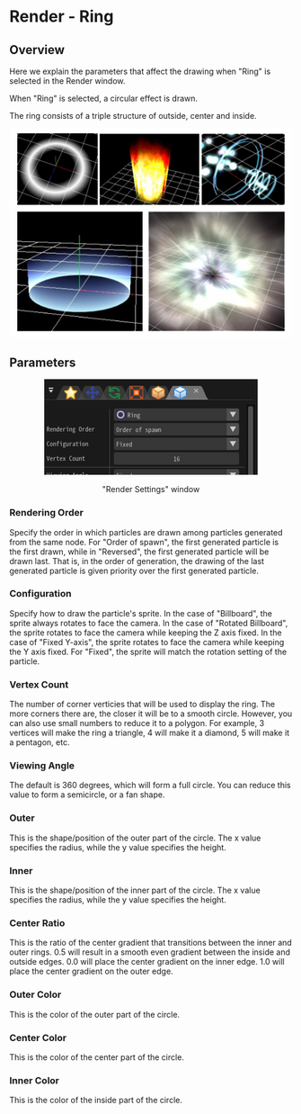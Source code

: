 ﻿# Render - Ring

## Overview

Here we explain the parameters that affect the drawing when "Ring" is selected in the Render window.

When "Ring" is selected, a circular effect is drawn.

The ring consists of a triple structure of outside, center and inside.

![](../../img/Reference/renderRing.png)

## Parameters
<div align="center">
<img src="../../img/Reference/Render/panel_ring_en.png">
<p>"Render Settings" window</p>
</div>


### Rendering Order

Specify the order in which particles are drawn among particles generated from the same node. For "Order of spawn", the first generated particle is the first drawn, while in "Reversed", the first generated particle will be drawn last. That is, in the order of generation, the drawing of the last generated particle is given priority over the first generated particle.

### Configuration

Specify how to draw the particle's sprite. In the case of "Billboard", the sprite always rotates to face the camera. In the case of "Rotated Billboard", the sprite rotates to face the camera while keeping the Z axis fixed. In the case of "Fixed Y-axis", the sprite rotates to face the camera while keeping the Y axis fixed. For "Fixed", the sprite will match the rotation setting of the particle.

### Vertex Count

The number of corner verticies that will be used to display the ring. The more corners there are, the closer it will be to a smooth circle. However, you can also use small numbers to reduce it to a polygon. For example, 3 vertices will make the ring a triangle, 4 will make it a diamond, 5 will make it a pentagon, etc.

### Viewing Angle

The default is 360 degrees, which will form a full circle. You can reduce this value to form a semicircle, or a fan shape.

### Outer

This is the shape/position of the outer part of the circle. The x value specifies the radius, while the y value specifies the height.

### Inner

This is the shape/position of the inner part of the circle. The x value specifies the radius, while the y value specifies the height.

### Center Ratio

This is the ratio of the center gradient that transitions between the inner and outer rings. 0.5 will result in a smooth even gradient between the inside and outside edges. 0.0 will place the center gradient on the inner edge. 1.0 will place the center gradient on the outer edge.

### Outer Color

This is the color of the outer part of the circle.

### Center Color

This is the color of the center part of the circle.

### Inner Color

This is the color of the inside part of the circle.
